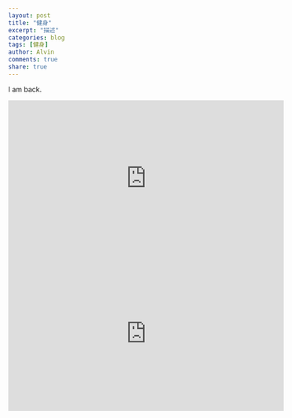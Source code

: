 ```yaml
---
layout: post
title: "健身"
excerpt: "描述"
categories: blog
tags: [健身]
author: Alvin
comments: true
share: true
---
```


I am back.
<iframe width="560" height="315" src="http://www.youtube.com/embed/PWf4WUoMXwg" frameborder="0"> </iframe>

<iframe width="560" height="315" src="http://www.youtube.com/watch?v=Nt5fcE2_jZ0" frameborder="0"> </iframe>


<!-- 多说评论框 start -->
<div class="ds-thread" data-thread-key="e" data-title="e" ></div>
<!-- 多说评论框 end -->
<!-- 多说公共JS代码 start (一个网页只需插入一次) -->
<script type="text/javascript">
var duoshuoQuery = {short_name:"goaheadalvin"};
(function() {
var ds = document.createElement('script');
ds.type = 'text/javascript';ds.async = true;
ds.src = (document.location.protocol == 'https:' ? 'https:' : 'http:') + '//static.duoshuo.com/embed.js';
ds.charset = 'UTF-8';
(document.getElementsByTagName('head')[0] 
|| document.getElementsByTagName('body')[0]).appendChild(ds);
})();
</script>
<!-- 多说公共JS代码 end -->